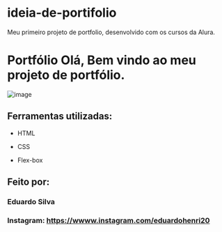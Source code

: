 # ideia-de-portifolio
Meu primeiro projeto de portfolio, desenvolvido com os cursos da Alura.
# Portfólio Olá, Bem vindo ao meu projeto de portfólio.

![image](https://user-images.githubusercontent.com/77756047/211304452-220fedf0-f91b-490f-8a65-a60ce860bc5c.png)

## Ferramentas utilizadas:

* HTML

* CSS

* Flex-box

## Feito por:

### Eduardo Silva

### Instagram: https://wwww.instagram.com/eduardohenri20

```
